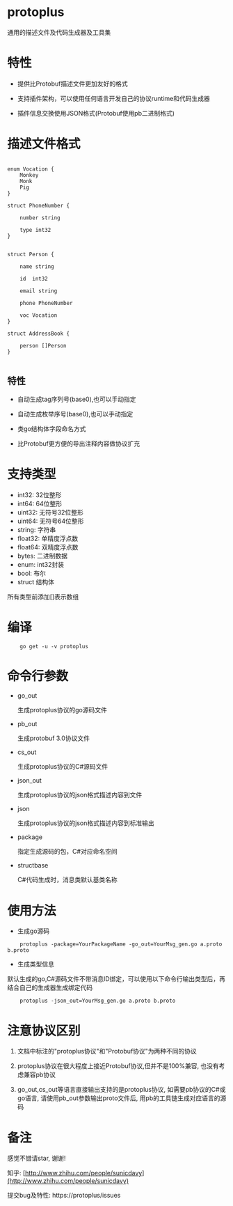 # protoplus
通用的描述文件及代码生成器及工具集


# 特性

* 提供比Protobuf描述文件更加友好的格式

* 支持插件架构，可以使用任何语言开发自己的协议runtime和代码生成器

* 插件信息交换使用JSON格式(Protobuf使用pb二进制格式)


# 描述文件格式

```

enum Vocation {
	Monkey
	Monk
	Pig
}

struct PhoneNumber {

	number string

	type int32
}


struct Person {

	name string

	id  int32

	email string

	phone PhoneNumber

	voc Vocation
}

struct AddressBook {

	person []Person
}


```

## 特性

* 自动生成tag序列号(base0),也可以手动指定

* 自动生成枚举序号(base0),也可以手动指定

* 类go结构体字段命名方式

* 比Protobuf更方便的导出注释内容做协议扩充

# 支持类型

* int32: 32位整形
* int64: 64位整形
* uint32: 无符号32位整形
* uint64: 无符号64位整形
* string: 字符串
* float32: 单精度浮点数
* float64: 双精度浮点数
* bytes: 二进制数据
* enum: int32封装
* bool: 布尔
* struct 结构体

所有类型前添加[]表示数组

# 编译

```
	go get -u -v protoplus
```


# 命令行参数

- go_out

    生成protoplus协议的go源码文件

- pb_out

    生成protobuf 3.0协议文件

- cs_out

    生成protoplus协议的C#源码文件

- json_out

    生成protoplus协议的json格式描述内容到文件

- json

    生成protoplus协议的json格式描述内容到标准输出

- package

    指定生成源码的包，C#对应命名空间

- structbase

    C#代码生成时，消息类默认基类名称

# 使用方法

* 生成go源码

```
    protoplus -package=YourPackageName -go_out=YourMsg_gen.go a.proto b.proto
```

* 生成类型信息

默认生成的go,C#源码文件不带消息ID绑定，可以使用以下命令行输出类型后，再结合自己的生成器生成绑定代码

```
    protoplus -json_out=YourMsg_gen.go a.proto b.proto
```


# 注意协议区别

1. 文档中标注的"protoplus协议"和"Protobuf协议"为两种不同的协议

2. protoplus协议在很大程度上接近Protobuf协议,但并不是100%兼容, 也没有考虑兼容pb协议

3. go_out,cs_out等语言直接输出支持的是protoplus协议, 
如需要pb协议的C#或go语言, 请使用pb_out参数输出proto文件后, 用pb的工具链生成对应语言的源码


# 备注

感觉不错请star, 谢谢!

知乎: [http://www.zhihu.com/people/sunicdavy](http://www.zhihu.com/people/sunicdavy)

提交bug及特性: https://protoplus/issues
